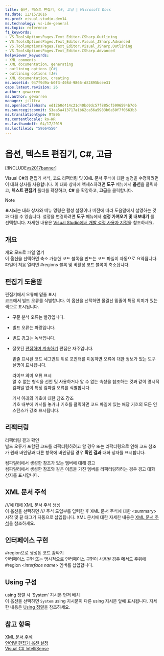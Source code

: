 ```yaml
---
title: 옵션, 텍스트 편집기, C#, 고급 | Microsoft Docs
ms.date: 11/15/2016
ms.prod: visual-studio-dev14
ms.technology: vs-ide-general
ms.topic: reference
f1_keywords:
- VS.ToolsOptionsPages.Text_Editor.CSharp.Outlining
- VS.ToolsOptionsPages.Text_Editor.Visual_JSharp.Advanced
- VS.ToolsOptionsPages.Text_Editor.Visual_JSharp.Outlining
- VS.ToolsOptionsPages.Text_Editor.CSharp.Advanced
helpviewer_keywords:
- XML comments
- XML documentation, generating
- outlining options [C#]
- outlining options [J#]
- XML documentation, creating
ms.assetid: 947f9d9a-b0f3-408d-9866-d82895bcee31
caps.latest.revision: 26
author: gewarren
ms.author: gewarren
manager: jillfra
ms.openlocfilehash: ed1260d414c21d40bd0dc57f885cf5996594b7d6
ms.sourcegitcommit: 53aa5a413717a1b62ca56a5983b6a50f7f0663b3
ms.translationtype: MTE95
ms.contentlocale: ko-KR
ms.lasthandoff: 04/17/2019
ms.locfileid: "59664550"
---
```

# <a name="options-text-editor-c-advanced"></a>옵션, 텍스트 편집기, C#, 고급
[!INCLUDE[vs2017banner](../../includes/vs2017banner.md)]

Visual C#의 편집기 서식, 코드 리팩터링 및 XML 문서 주석에 대한 설정을 수정하려면 이 대화 상자를 사용합니다. 이 대화 상자에 액세스하려면 **도구** 메뉴에서 **옵션**을 클릭하고, **텍스트 편집기** 폴더를 확장하고, **C#** 을 확장하고, **고급**을 클릭합니다.  
  
> [!NOTE]
>  표시되는 대화 상자와 메뉴 명령은 활성 설정이나 버전에 따라 도움말에서 설명하는 것과 다를 수 있습니다. 설정을 변경하려면 **도구** 메뉴에서 **설정 가져오기 및 내보내기** 를 선택합니다. 자세한 내용은 [Visual Studio에서 개발 설정 사용자 지정](http://msdn.microsoft.com/22c4debb-4e31-47a8-8f19-16f328d7dcd3)을 참조하세요.  
  
## <a name="outlining"></a>개요  
 개요 모드로 파일 열기  
 이 옵션을 선택하면 축소 가능한 코드 블록을 만드는 코드 파일이 자동으로 요약됩니다. 파일이 처음 열리면 #regions 블록 및 비활성 코드 블록이 축소됩니다.  
  
## <a name="editor-help"></a>편집기 도움말  
 편집기에서 오류에 밑줄 표시  
 코드에서 빌드 오류를 식별합니다. 이 옵션을 선택하면 물결선 밑줄이 특정 의미가 있는 색으로 표시됩니다.  
  
- 구문 분석 오류는 빨강입니다.  
  
- 빌드 오류는 파랑입니다.  
  
- 빌드 경고는 녹색입니다.  
  
- 잘못된 [편집하며 계속하기](../../debugger/edit-and-continue.md) 편집은 자주입니다.  
  
  밑줄 표시된 코드 세그먼트 위로 포인터를 이동하면 오류에 대한 정보가 있는 도구 설명이 표시됩니다.  
  
  라이브 의미 오류 표시  
  알 수 없는 형식을 선언 및 사용하거나 알 수 없는 속성을 참조하는 것과 같이 명시적 컴파일 없이 특정 컴파일 오류를 식별합니다.  
  
  커서 아래의 기호에 대한 참조 강조  
  기호 내부에 커서를 놓거나 기호를 클릭하면 코드 파일에 있는 해당 기호의 모든 인스턴스가 강조 표시됩니다.  
  
## <a name="refactoring"></a>리팩터링  
 리팩터링 결과 확인  
 빌드 오류가 포함된 코드를 리팩터링하려고 할 경우 또는 리팩터링으로 인해 코드 참조가 원래 바인딩과 다른 항목에 바인딩될 경우 **확인 결과** 대화 상자를 표시합니다.  
  
 컴파일러에서 생성한 참조가 있는 멤버에 대해 경고  
 컴파일러에서 생성한 참조와 같은 이름을 가진 멤버를 리팩터링하려는 경우 경고 대화 상자를 표시합니다.  
  
## <a name="xml-documentation-comments"></a>XML 문서 주석  
 ///에 대해 XML 문서 주석 생성  
 이 옵션을 선택하면 /// 주석 도입부를 입력한 후 XML 문서 주석에 대한 \<summary> 시작 및 끝 태그가 자동으로 삽입됩니다. XML 문서에 대한 자세한 내용은 [XML 문서 주석](http://msdn.microsoft.com/library/803b7f7b-7428-4725-b5db-9a6cff273199)을 참조하세요.  
  
## <a name="implement-interface"></a>인터페이스 구현  
 #region으로 생성된 코드 감싸기  
 인터페이스 구현 또는 명시적으로 인터페이스 구현이 사용될 경우 메서드 주위에 #region \<*interface name*> 멤버를 삽입합니다.  
  
## <a name="organize-usings"></a>Using 구성  
 using 정렬 시 ‘System’ 지시문 먼저 배치  
 이 옵션을 선택하면 `System` using 지시문이 다른 using 지시문 앞에 표시됩니다. 자세한 내용은 [Using 정렬](../../misc/sort-usings.md)을 참조하세요.  
  
## <a name="see-also"></a>참고 항목  
 [XML 문서 주석](http://msdn.microsoft.com/library/803b7f7b-7428-4725-b5db-9a6cff273199)   
 [언어별 편집기 옵션 설정](../../ide/reference/setting-language-specific-editor-options.md)   
 [Visual C# IntelliSense](../../ide/visual-csharp-intellisense.md)

